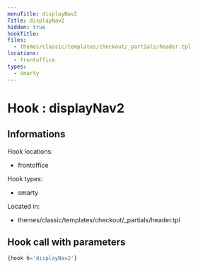 ```yaml
---
menuTitle: displayNav2
Title: displayNav2
hidden: true
hookTitle: 
files:
  - themes/classic/templates/checkout/_partials/header.tpl
locations:
  - frontoffice
types:
  - smarty
---
```


# Hook : displayNav2

## Informations

Hook locations: 
  - frontoffice

Hook types: 
  - smarty

Located in: 
  - themes/classic/templates/checkout/_partials/header.tpl

## Hook call with parameters

```php
{hook h='displayNav2'}
```
